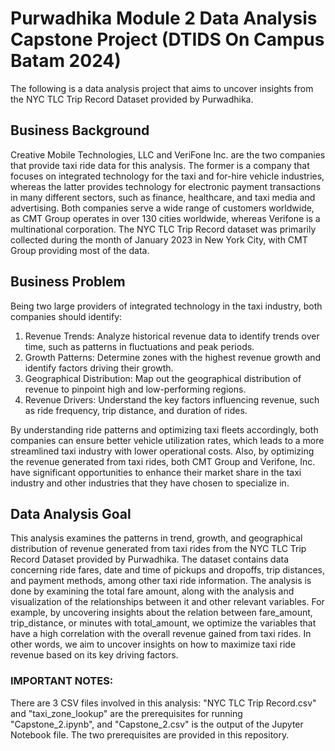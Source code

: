# Purwadhika Module 2 Data Analysis Capstone Project (DTIDS On Campus Batam 2024)

The following is a data analysis project that aims to uncover insights from the NYC TLC Trip Record Dataset provided by Purwadhika.

## Business Background
Creative Mobile Technologies, LLC and VeriFone Inc. are the two companies that provide taxi ride data for this analysis. The former is a company that focuses on integrated technology for the taxi and for-hire vehicle industries, whereas the latter provides technology for electronic payment transactions in many different sectors, such as finance, healthcare, and taxi media and advertising. Both companies serve a wide range of customers worldwide, as CMT Group operates in over 130 cities worldwide, whereas Verifone is a multinational corporation. The NYC TLC Trip Record dataset was primarily collected during the month of January 2023 in New York City, with CMT Group providing most of the data.

## Business Problem
Being two large providers of integrated technology in the taxi industry, both companies should identify:

1. Revenue Trends: Analyze historical revenue data to identify trends over time, such as patterns in fluctuations and peak periods.
2. Growth Patterns: Determine zones with the highest revenue growth and identify factors driving their growth.
3. Geographical Distribution: Map out the geographical distribution of revenue to pinpoint high and low-performing regions.
4. Revenue Drivers: Understand the key factors influencing revenue, such as ride frequency, trip distance, and duration of rides.
   
By understanding ride patterns and optimizing taxi fleets accordingly, both companies can ensure better vehicle utilization rates, which leads to a more streamlined taxi industry with lower operational costs. Also, by optimizing the revenue generated from taxi rides, both CMT Group and Verifone, Inc. have significant opportunities to enhance their market share in the taxi industry and other industries that they have chosen to specialize in.

## Data Analysis Goal
This analysis examines the patterns in trend, growth, and geographical distribution of revenue generated from taxi rides from the NYC TLC Trip Record Dataset provided by Purwadhika. The dataset contains data concerning ride fares, date and time of pickups and dropoffs, trip distances, and payment methods, among other taxi ride information. The analysis is done by examining the total fare amount, along with the analysis and visualization of the relationships between it and other relevant variables. For example, by uncovering insights about the relation between fare_amount, trip_distance, or minutes with total_amount, we optimize the variables that have a high correlation with the overall revenue gained from taxi rides. In other words, we aim to uncover insights on how to maximize taxi ride revenue based on its key driving factors.

### IMPORTANT NOTES:
There are 3 CSV files involved in this analysis: "NYC TLC Trip Record.csv" and "taxi_zone_lookup" are the prerequisites for running "Capstone_2.ipynb", and "Capstone_2.csv" is the output of the Jupyter Notebook file. The two prerequisites are provided in this repository.
